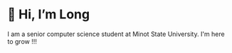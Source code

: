 #  👋 Hi, I’m Long

I am a senior computer science student at Minot State University. 
I'm here to grow !!!
<!---
longnguyen1112/longnguyen1112 is a ✨ special ✨ repository because its `README.md` (this file) appears on your GitHub profile.
You can click the Preview link to take a look at your changes.
--->
